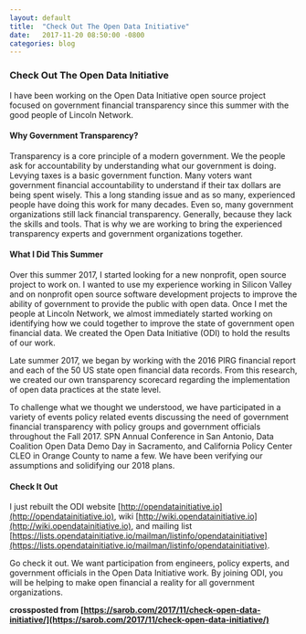 ```yaml
---
layout: default
title:  "Check Out The Open Data Initiative"
date:   2017-11-20 08:50:00 -0800
categories: blog
---
```

### Check Out The Open Data Initiative

I have been working on the Open Data Initiative open source project focused on government financial transparency since this summer with the good people of Lincoln Network.

#### Why Government Transparency?
Transparency is a core principle of a modern government. We the people ask for accountability by understanding what our government is doing.  Levying taxes is a basic government function. Many voters want government financial accountability to understand if their tax dollars are being spent wisely. This a long standing issue and as so many, experienced people have  doing this work for many decades. Even so, many government organizations still lack financial transparency. Generally, because they lack the skills and tools. That is why we are working to bring the experienced transparency experts and government organizations together.

#### What I Did This Summer
Over this summer 2017, I started looking for a new nonprofit, open source project to work on. I wanted to use my experience working in Silicon Valley and on nonprofit open source software development projects to improve the ability of government to provide the public with open data. Once I met the people at Lincoln Network, we almost immediately started working on identifying how we could together to improve the state of government open financial data. We created the Open Data Initiative (ODI) to hold the results of our work.

Late summer 2017, we began by working with the 2016 PIRG financial report and each of the 50 US state open financial data records. From this research, we created our own transparency scorecard regarding the implementation of open data practices at the state level.

To challenge what we thought we understood, we have participated in a variety of events policy related events discussing the need of government financial transparency with policy groups and government officials throughout the Fall 2017. SPN Annual Conference in San Antonio, Data Coalition Open Data Demo Day in Sacramento, and California Policy Center CLEO in Orange County to name a few. We have been verifying our assumptions and solidifying our 2018 plans.

#### Check It Out
I just rebuilt the ODI website [http://opendatainitiative.io](http://opendatainitiative.io),  wiki [http://wiki.opendatainitiative.io](http://wiki.opendatainitiative.io), and mailing list [https://lists.opendatainitiative.io/mailman/listinfo/opendatainitiative](https://lists.opendatainitiative.io/mailman/listinfo/opendatainitiative).

Go check it out. We want participation from engineers, policy experts, and government officials in the Open Data Initiative work. By joining ODI, you will be helping to make open financial a reality for all government organizations.

**crossposted from [https://sarob.com/2017/11/check-open-data-initiative/](https://sarob.com/2017/11/check-open-data-initiative/)**
